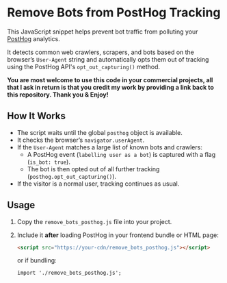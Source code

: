 # Remove Bots from PostHog Tracking

This JavaScript snippet helps prevent bot traffic from polluting your [PostHog](https://posthog.com) analytics.  

It detects common web crawlers, scrapers, and bots based on the browser’s `User-Agent` string and automatically opts them out of tracking using the PostHog API's `opt_out_capturing()` method.

**You are most welcome to use this code in your commercial projects, all that I ask in return is that you credit my work by providing a link back to this repository. Thank you & Enjoy!**


## How It Works

- The script waits until the global `posthog` object is available.
- It checks the browser’s `navigator.userAgent`.
- If the `User-Agent` matches a large list of known bots and crawlers:
  - A PostHog event (`labelling user as a bot`) is captured with a flag (`is_bot: true`).
  - The bot is then opted out of all further tracking (`posthog.opt_out_capturing()`).
- If the visitor is a normal user, tracking continues as usual.


## Usage

1. Copy the `remove_bots_posthog.js` file into your project.
2. Include it **after** loading PostHog in your frontend bundle or HTML page:
    ```html
    <script src="https://your-cdn/remove_bots_posthog.js"></script>
    ```

    or if bundling:
    ```
    import './remove_bots_posthog.js';
    ```